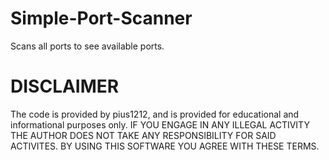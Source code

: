 # Simple-Port-Scanner
Scans all ports to see available ports.

# DISCLAIMER
The code is provided by pius1212, and is provided for educational and informational purposes only.  IF YOU ENGAGE IN ANY ILLEGAL ACTIVITY THE AUTHOR DOES NOT TAKE ANY RESPONSIBILITY FOR SAID ACTIVITES. BY USING THIS SOFTWARE YOU AGREE WITH THESE TERMS.
